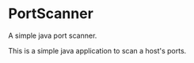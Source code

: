 # PortScanner
A simple java port scanner.

This is a simple java application to scan a host's ports.